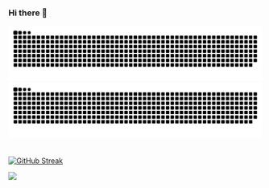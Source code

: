 ### Hi there 👋

![github contribution grid snake animation](https://raw.githubusercontent.com/kornrunner/kornrunner/output/github-contribution-grid-snake-dark.svg#gh-dark-mode-only)![github contribution grid snake animation](https://raw.githubusercontent.com/kornrunner/kornrunner/output/github-contribution-grid-snake.svg#gh-light-mode-only)

<div>
  <a href="https://git.io/streak-stats">
    <img src="https://github-readme-streak-stats-seven-azure.vercel.app?user=kornrunner&theme=dark&hide_border=true&date_format=M%20j%5B%2C%20Y%5D" alt="GitHub Streak" style="margin-top: 20px;"/>
  </a>
</div>

![](https://komarev.com/ghpvc/?username=kornrunner)

<!--
**kornrunner/kornrunner** is a ✨ _special_ ✨ repository because its `README.md` (this file) appears on your GitHub profile.

Here are some ideas to get you started:

- 🔭 I’m currently working on ...
- 🌱 I’m currently learning ...
- 👯 I’m looking to collaborate on ...
- 🤔 I’m looking for help with ...
- 💬 Ask me about ...
- 📫 How to reach me: ...
- 😄 Pronouns: ...
- ⚡ Fun fact: ...
-->
